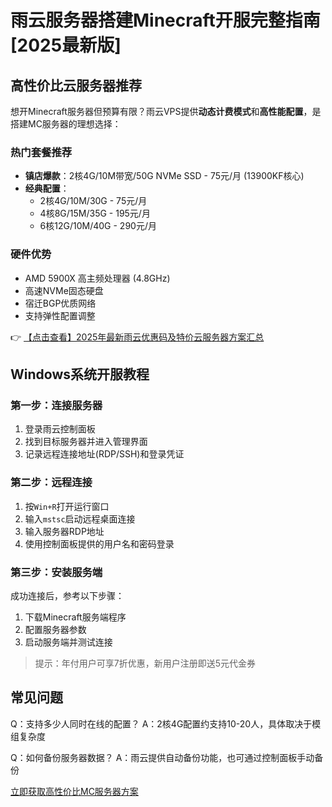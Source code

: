 # 雨云服务器搭建Minecraft开服完整指南 [2025最新版]

## 高性价比云服务器推荐

想开Minecraft服务器但预算有限？雨云VPS提供**动态计费模式**和**高性能配置**，是搭建MC服务器的理想选择：

### 热门套餐推荐
- **镇店爆款**：2核4G/10M带宽/50G NVMe SSD - 75元/月 (13900KF核心)
- **经典配置**：
  - 2核4G/10M/30G - 75元/月
  - 4核8G/15M/35G - 195元/月
  - 6核12G/10M/40G - 290元/月

### 硬件优势
- AMD 5900X 高主频处理器 (4.8GHz)
- 高速NVMe固态硬盘
- 宿迁BGP优质网络
- 支持弹性配置调整

👉 [【点击查看】2025年最新雨云优惠码及特价云服务器方案汇总](https://bit.ly/RainYun)

## Windows系统开服教程

### 第一步：连接服务器
1. 登录雨云控制面板
2. 找到目标服务器并进入管理界面
3. 记录远程连接地址(RDP/SSH)和登录凭证

### 第二步：远程连接
1. 按`Win+R`打开运行窗口
2. 输入`mstsc`启动远程桌面连接
3. 输入服务器RDP地址
4. 使用控制面板提供的用户名和密码登录

### 第三步：安装服务端
成功连接后，参考以下步骤：
1. 下载Minecraft服务端程序
2. 配置服务器参数
3. 启动服务端并测试连接

> 提示：年付用户可享7折优惠，新用户注册即送5元代金券

## 常见问题
Q：支持多少人同时在线的配置？
A：2核4G配置约支持10-20人，具体取决于模组复杂度

Q：如何备份服务器数据？
A：雨云提供自动备份功能，也可通过控制面板手动备份

[立即获取高性价比MC服务器方案](https://bit.ly/RainYun)